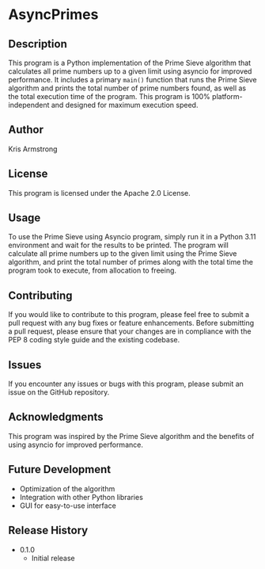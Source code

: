# AsyncPrimes

## Description

This program is a Python implementation of the Prime Sieve algorithm that calculates all prime numbers up to a given limit using asyncio for improved performance. It includes a primary `main()` function that runs the Prime Sieve algorithm and prints the total number of prime numbers found, as well as the total execution time of the program. This program is 100% platform-independent and designed for maximum execution speed.

## Author

Kris Armstrong

## License

This program is licensed under the Apache 2.0 License.

## Usage

To use the Prime Sieve using Asyncio program, simply run it in a Python 3.11 environment and wait for the results to be printed. The program will calculate all prime numbers up to the given limit using the Prime Sieve algorithm, and print the total number of primes along with the total time the program took to execute, from allocation to freeing.

## Contributing

If you would like to contribute to this program, please feel free to submit a pull request with any bug fixes or feature enhancements. Before submitting a pull request, please ensure that your changes are in compliance with the PEP 8 coding style guide and the existing codebase.

## Issues

If you encounter any issues or bugs with this program, please submit an issue on the GitHub repository.

## Acknowledgments

This program was inspired by the Prime Sieve algorithm and the benefits of using asyncio for improved performance.

## Future Development

- Optimization of the algorithm
- Integration with other Python libraries
- GUI for easy-to-use interface

## Release History

- 0.1.0
  - Initial release

